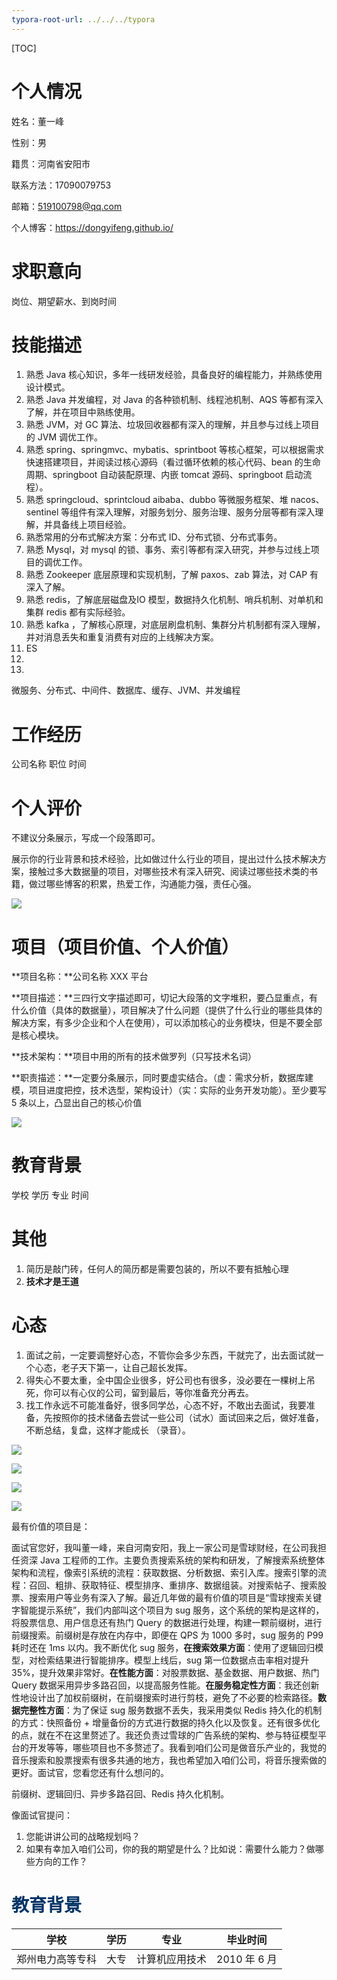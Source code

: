 ```yaml
---
typora-root-url: ../../../typora
---
```


[TOC]

# 个人情况

姓名：董一峰

性别：男

籍贯：河南省安阳市

联系方法：17090079753

邮箱：519100798@qq.com

个人博客：https://dongyifeng.github.io/



#  求职意向

岗位、期望薪水、到岗时间



# 技能描述

1. 熟悉 Java 核心知识，多年一线研发经验，具备良好的编程能力，并熟练使用设计模式。
2.  熟悉 Java 并发编程，对 Java 的各种锁机制、线程池机制、AQS 等都有深入了解，并在项目中熟练使用。
3. 熟悉 JVM，对 GC 算法、垃圾回收器都有深入的理解，并且参与过线上项目的 JVM 调优工作。
4. 熟悉 spring、springmvc、mybatis、sprintboot 等核心框架，可以根据需求快速搭建项目，并阅读过核心源码（看过循环依赖的核心代码、bean 的生命周期、springboot 自动装配原理、内嵌 tomcat 源码、springboot 启动流程）。
5. 熟悉 springcloud、sprintcloud aibaba、dubbo 等微服务框架、堆 nacos、sentinel 等组件有深入理解，对服务划分、服务治理、服务分层等都有深入理解，并具备线上项目经验。
6. 熟悉常用的分布式解决方案：分布式 ID、分布式锁、分布式事务。
7. 熟悉 Mysql，对 mysql 的锁、事务、索引等都有深入研究，并参与过线上项目的调优工作。
8. 熟悉 Zookeeper 底层原理和实现机制，了解 paxos、zab 算法，对 CAP 有深入了解。
9. 熟悉 redis，了解底层磁盘及IO 模型，数据持久化机制、哨兵机制、对单机和集群 redis 都有实际经验。
10. 熟悉 kafka ，了解核心原理，对底层刷盘机制、集群分片机制都有深入理解，并对消息丢失和重复消费有对应的上线解决方案。
11. ES
12. 
13. 





微服务、分布式、中间件、数据库、缓存、JVM、并发编程



# 工作经历

公司名称		职位	时间







# 个人评价

不建议分条展示，写成一个段落即可。

展示你的行业背景和技术经验，比如做过什么行业的项目，提出过什么技术解决方案，接触过多大数据量的项目，对哪些技术有深入研究、阅读过哪些技术类的书籍，做过哪些博客的积累，热爱工作，沟通能力强，责任心强。



![](/images/interview/WX20230216-110043.png)

# 项目（项目价值、个人价值）

**项目名称：**公司名称 XXX  平台

**项目描述：**三四行文字描述即可，切记大段落的文字堆积，要凸显重点，有什么价值（具体的数据量），项目解决了什么问题（提供了什么行业的哪些具体的解决方案，有多少企业和个人在使用），可以添加核心的业务模块，但是不要全部是核心模块。

**技术架构：**项目中用的所有的技术做罗列（只写技术名词）

**职责描述：**一定要分条展示，同时要虚实结合。（虚：需求分析，数据库建模，项目进度把控，技术选型，架构设计）（实：实际的业务开发功能）。至少要写 5 条以上，凸显出自己的核心价值



![](/images/interview/WX20230214-153851@2x.png)









# 教育背景

学校	学历	专业	时间





# 其他

1. 简历是敲门砖，任何人的简历都是需要包装的，所以不要有抵触心理
2. **技术才是王道**



# 心态

1. 面试之前，一定要调整好心态，不管你会多少东西，干就完了，出去面试就一个心态，老子天下第一，让自己超长发挥。
2. 得失心不要太重，全中国企业很多，好公司也有很多，没必要在一棵树上吊死，你可以有心仪的公司，留到最后，等你准备充分再去。
3. 找工作永远不可能准备好，很多同学怂，心态不好，不敢出去面试，我要准备，先按照你的技术储备去尝试一些公司（试水）面试回来之后，做好准备，不断总结，复盘，这样才能成长 （录音）。



![](/images/interview/WX20230214-183030@2x.png)





![](/images/interview/WX20230214-183115@2x.png)



![](/images/interview/WX20230214-183133@2x.png)











![](/images/interview/WX20230216-145709.png)

最有价值的项目是：





面试官您好，我叫董一峰，来自河南安阳，我上一家公司是雪球财经，在公司我担任资深 Java 工程师的工作。主要负责搜索系统的架构和研发，了解搜索系统整体架构和流程，像索引系统的流程：获取数据、分析数据、索引入库。搜索引擎的流程：召回、粗排、获取特征、模型排序、重排序、数据组装。对搜索帖子、搜索股票、搜索用户等业务有深入了解。最近几年做的最有价值的项目是“雪球搜索关键字智能提示系统”，我们内部叫这个项目为 sug 服务，这个系统的架构是这样的，将股票信息、用户信息还有热门 Query 的数据进行处理，构建一颗前缀树，进行前缀搜索。前缀树是存放在内存中，即便在 QPS 为 1000 多时，sug 服务的 P99 耗时还在 1ms 以内。我不断优化 sug 服务，**在搜索效果方面**：使用了逻辑回归模型，对检索结果进行智能排序。模型上线后，sug 第一位数据点击率相对提升 35%，提升效果非常好。**在性能方面**：对股票数据、基金数据、用户数据、热门 Query 数据采用异步多路召回，以提高服务性能。**在服务稳定性方面**：我还创新性地设计出了加权前缀树，在前缀搜索时进行剪枝，避免了不必要的检索路径。**数据完整性方面**：为了保证 sug 服务数据不丢失，我采用类似 Redis 持久化的机制的方式：快照备份 + 增量备份的方式进行数据的持久化以及恢复。还有很多优化的点，就在不在这里赘述了。我还负责过雪球的广告系统的架构、参与特征模型平台的开发等等，哪些项目也不多赘述了。我看到咱们公司是做音乐产业的，我觉的音乐搜索和股票搜索有很多共通的地方，我也希望加入咱们公司，将音乐搜索做的更好。面试官，您看您还有什么想问的。



前缀树、逻辑回归、异步多路召回、Redis 持久化机制。



像面试官提问：

1. 您能讲讲公司的战略规划吗？
2. 如果有幸加入咱们公司，你的我的期望是什么？比如说：需要什么能力？做哪些方向的工作？





# <font color=#003366>教育背景</font>

| 学校             | 学历 | 专业           | 毕业时间     |
| ---------------- | ---- | -------------- | ------------ |
| 郑州电力高等专科 | 大专 | 计算机应用技术 | 2010 年 6 月 |
